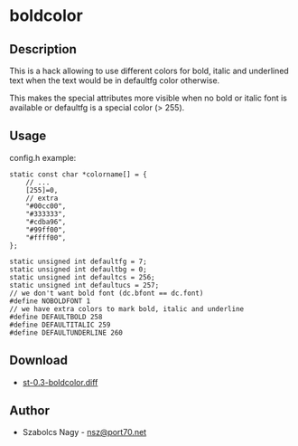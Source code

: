 boldcolor
=========

Description
-----------

This is a hack allowing to use different colors for bold, italic
and underlined text when the text would be in defaultfg color otherwise.

This makes the special attributes more visible when no bold or italic
font is available or defaultfg is a special color (> 255).

Usage
-----

config.h example:

	static const char *colorname[] = {
		// ...
		[255]=0,
		// extra
		"#00cc00",
		"#333333",
		"#cdba96",
		"#99ff00",
		"#ffff00",
	};

	static unsigned int defaultfg = 7;
	static unsigned int defaultbg = 0;
	static unsigned int defaultcs = 256;
	static unsigned int defaultucs = 257;
	// we don't want bold font (dc.bfont == dc.font)
	#define NOBOLDFONT 1
	// we have extra colors to mark bold, italic and underline
	#define DEFAULTBOLD 258
	#define DEFAULTITALIC 259
	#define DEFAULTUNDERLINE 260

Download
--------
* [st-0.3-boldcolor.diff](st-0.3-boldcolor.diff)

Author
------

 * Szabolcs Nagy - nsz@port70.net
